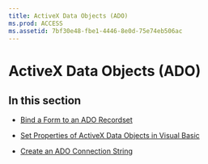 ```yaml
---
title: ActiveX Data Objects (ADO)
ms.prod: ACCESS
ms.assetid: 7bf30e48-fbe1-4446-8e0d-75e74eb506ac
---
```



# ActiveX Data Objects (ADO)

## In this section


- [Bind a Form to an ADO Recordset](bind-a-form-to-an-ado-recordset.md)
    
- [Set Properties of ActiveX Data Objects in Visual Basic](set-properties-of-activex-data-objects-in-visual-basic-1.md)
    
- [Create an ADO Connection String](create-an-ado-connection-string.md)
    

